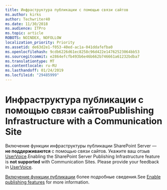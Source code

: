 ```yaml
---
title: Инфраструктура публикации с помощью связи сайтов
ms.author: kirks
author: Techwriter40
ms.date: 11/30/2018
ms.audience: ITPro
ms.topic: article
ROBOTS: NOINDEX, NOFOLLOW
localization_priority: Priority
ms.assetid: de63d2e1-f053-40ed-ac1a-041ddafefba0
ms.openlocfilehash: 9cdb6226d61ec8258c96d422e14762523064bb53
ms.sourcegitcommit: e2864efcfb493b6e46b662b746661a61232bdba7
ms.translationtype: MT
ms.contentlocale: ru-RU
ms.lasthandoff: 01/24/2019
ms.locfileid: "29485999"
---
```

# <a name="publishing-infrastructure-with-a-communication-site"></a><span data-ttu-id="eede4-102">Инфраструктура публикации с помощью связи сайтов</span><span class="sxs-lookup"><span data-stu-id="eede4-102">Publishing Infrastructure with a Communication Site</span></span>

<span data-ttu-id="eede4-p101">Включение функции инфраструктуры публикации SharePoint Server — **не поддерживаются** с помощью связи сайтов. Укажите ваш отзыв [UserVoice](https://go.microsoft.com/fwlink/?linkid=2047322&amp;clcid=0x409).</span><span class="sxs-lookup"><span data-stu-id="eede4-p101">Enabling the SharePoint Server Publishing Infrastructure feature is **not supported** with Communication Sites. Please provide your feedback in [UserVoice](https://go.microsoft.com/fwlink/?linkid=2047322&amp;clcid=0x409).</span></span> 
  
<span data-ttu-id="eede4-105">[Включение функции публикации](https://support.office.com/en-us/article/Enable-publishing-features-479677A6-8B33-4AC7-907D-071C1C7E4518) более подробные сведения.</span><span class="sxs-lookup"><span data-stu-id="eede4-105">See [Enable publishing features](https://support.office.com/en-us/article/Enable-publishing-features-479677A6-8B33-4AC7-907D-071C1C7E4518) for more information.</span></span> 
  

